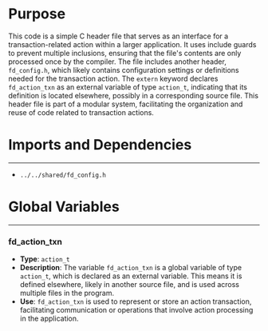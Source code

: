 # Purpose
This code is a simple C header file that serves as an interface for a transaction-related action within a larger application. It uses include guards to prevent multiple inclusions, ensuring that the file's contents are only processed once by the compiler. The file includes another header, `fd_config.h`, which likely contains configuration settings or definitions needed for the transaction action. The `extern` keyword declares `fd_action_txn` as an external variable of type `action_t`, indicating that its definition is located elsewhere, possibly in a corresponding source file. This header file is part of a modular system, facilitating the organization and reuse of code related to transaction actions.
# Imports and Dependencies

---
- `../../shared/fd_config.h`


# Global Variables

---
### fd\_action\_txn
- **Type**: `action_t`
- **Description**: The variable `fd_action_txn` is a global variable of type `action_t`, which is declared as an external variable. This means it is defined elsewhere, likely in another source file, and is used across multiple files in the program.
- **Use**: `fd_action_txn` is used to represent or store an action transaction, facilitating communication or operations that involve action processing in the application.


